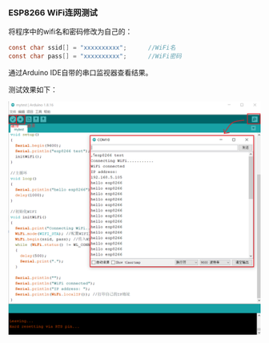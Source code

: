 ### ESP8266 WiFi连网测试

将程序中的wifi名和密码修改为自己的：

```c
const char ssid[] = "xxxxxxxxxx";      //WiFi名
const char pass[] = "xxxxxxxxxx";      //WiFi密码
```

通过Arduino IDE自带的串口监视器查看结果。

测试效果如下：

![](wifi-test.png)

